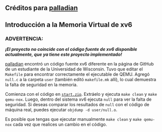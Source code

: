 ## Créditos para [palladian](https://github.com/palladian1)

## Introducción a la Memoria Virtual de xv6

### ADVERTENCIA:

***¡El proyecto no coincide con el código fuente de xv6 disponible actualmente, que ya tiene este proyecto implementado!***

[palladian](https://github.com/palladian1) encontró un código fuente xv6 diferente en la página de GitHub de un estudiante de la Universidad de Wisconsin. Tuvo que editar el `Makefile` para encontrar correctamente el ejecutable de QEMU. Agregó `null.c` a la carpeta `user` (también editó `makefile.mk` allí), lo cual demuestra la falta de seguridad en la memoria.

Comienza con el código en [`start.zip`](https://github.com/spamegg1/reviews/raw/master/courses/OSTEP/ostep-projects/vm-xv6-intro/start.zip). Extráelo y ejecuta `make clean` y `make qemu-nox`. Luego, dentro del sistema xv6 ejecuta `null` para ver la falta de seguridad. Si deseas comparar los resultados de `null` con el código de máquina real, puedes ejecutar `objdump -d user/null.o`.

Es posible que tengas que ejecutar manualmente `make clean` y `make qemu-nox` cada vez que realices un cambio en el código.
